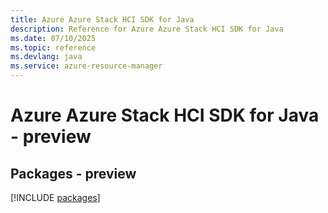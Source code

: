```yaml
---
title: Azure Azure Stack HCI SDK for Java
description: Reference for Azure Azure Stack HCI SDK for Java
ms.date: 07/10/2025
ms.topic: reference
ms.devlang: java
ms.service: azure-resource-manager
---
```

# Azure Azure Stack HCI SDK for Java - preview
## Packages - preview
[!INCLUDE [packages](azure-stack-hci-index.md)]